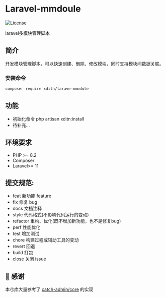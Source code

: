 # Laravel-mmdoule

[![License](https://img.shields.io/badge/license-MIT-blue.svg)](LICENSE)

laravel多模块管理脚本

## 简介

开发模块管理脚本，可以快速创建、删除、修改模块，同时支持模块间数据关联。


### 安装命令

```bash
composer require xditn/larave-mmodule
```

## 功能

- 初始化命令 php artisan xditn:install
- 待补充...

## 环境要求

- PHP >= 8.2
- Composer
- Laravel>= 11


## 提交规范:

- feat 新功能 feature
- fix 修复 bug
- docs 文档注释
- style 代码格式(不影响代码运行的变动)
- refactor 重构、优化(既不增加新功能，也不是修复bug)
- perf 性能优化
- test 增加测试
- chore 构建过程或辅助工具的变动
- revert 回退
- build 打包
- close 关闭 issue


## 🙏 感谢
本仓库大量参考了 [catch-admin/core](https://github.com/catch-admin/core) 的实现